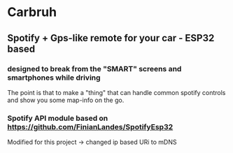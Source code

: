 # Carbruh
## Spotify + Gps-like remote for your car - ESP32 based
### designed to break from the "SMART" screens and smartphones while driving
The point is that to make a "thing" that can handle common spotify controls and show you some map-info on the go.

### Spotify API module based on https://github.com/FinianLandes/SpotifyEsp32
Modified for this project -> changed ip based URi to mDNS
